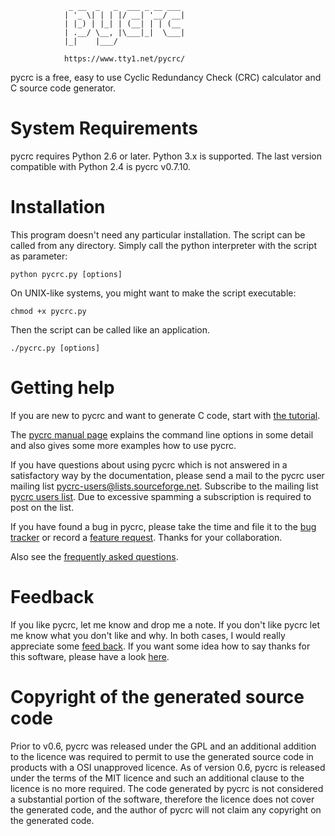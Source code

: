 

                 _ __  _   _  ___ _ __ ___
                | '_ \| | | |/ __| '__/ __|
                | |_) | |_| | (__| | | (__
                | .__/ \__, |\___|_|  \___|
                |_|    |___/

                https://www.tty1.net/pycrc/


pycrc is a free, easy to use Cyclic Redundancy Check (CRC) calculator and
C source code generator.



System Requirements
===================

pycrc requires Python 2.6 or later. Python 3.x is supported.
The last version compatible with Python 2.4 is pycrc v0.7.10.



Installation
============

This program doesn't need any particular installation. The script can be
called from any directory.
Simply call the python interpreter with the script as parameter:

    python pycrc.py [options]

On UNIX-like systems, you might want to make the script executable:

    chmod +x pycrc.py

Then the script can be called like an application.

    ./pycrc.py [options]



Getting help
============

If you are new to pycrc and want to generate C code, start with
[the tutorial](https://www.tty1.net/pycrc/tutorial_en.html).

The [pycrc manual page](https://www.tty1.net/pycrc/pycrc.html) explains the command
line options in some detail and also gives some more examples how to use pycrc.

If you have questions about using pycrc which is not answered in a satisfactory
way by the documentation, please send a mail to the pycrc user mailing list
<pycrc-users@lists.sourceforge.net>. Subscribe to the mailing list
[pycrc users list](https://lists.sourceforge.net/lists/listinfo/pycrc-users).
Due to excessive spamming a subscription is required to post on the list.

If you have found a bug in pycrc, please take the time and file it to the
[bug tracker](https://sourceforge.net/p/pycrc/bugs/) or record a
[feature request](https://sourceforge.net/p/pycrc/feature-requests/).
Thanks for your collaboration.

Also see the [frequently asked questions](https://www.tty1.net/pycrc/faq.html).



Feedback
========

If you like pycrc, let me know and drop me a note. If you don't like pycrc let
me know what you don't like and why. In both cases, I would really appreciate
some [feed back](https://sourceforge.net/projects/pycrc/reviews/).
If you want some idea how to say thanks for this software, please have a look
[here](https://www.tty1.net/say-thanks_en.html).



Copyright of the generated source code
======================================

Prior to v0.6, pycrc was released under the GPL and an additional addition to
the licence was required to permit to use the generated source code in products
with a OSI unapproved licence. As of version 0.6, pycrc is released under the
terms of the MIT licence and such an additional clause to the licence is no
more required.
The code generated by pycrc is not considered a substantial portion of the
software, therefore the licence does not cover the generated code, and the
author of pycrc will not claim any copyright on the generated code.
